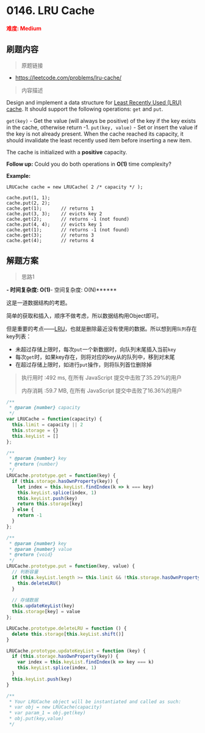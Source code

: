 # 0146. LRU Cache

**<font color=red>难度: Medium</font>**

## 刷题内容

> 原题链接

* https://leetcode.com/problems/lru-cache/

> 内容描述

Design and implement a data structure for [Least Recently Used (LRU) cache](https://en.wikipedia.org/wiki/Cache_replacement_policies#LRU). It should support the following operations: `get` and `put`.

`get(key)` - Get the value (will always be positive) of the key if the key exists in the cache, otherwise return -1.
`put(key, value)` - Set or insert the value if the key is not already present. When the cache reached its capacity, it should invalidate the least recently used item before inserting a new item.

The cache is initialized with a **positive** capacity.

**Follow up:**
Could you do both operations in **O(1)** time complexity?

**Example:**

```
LRUCache cache = new LRUCache( 2 /* capacity */ );

cache.put(1, 1);
cache.put(2, 2);
cache.get(1);       // returns 1
cache.put(3, 3);    // evicts key 2
cache.get(2);       // returns -1 (not found)
cache.put(4, 4);    // evicts key 1
cache.get(1);       // returns -1 (not found)
cache.get(3);       // returns 3
cache.get(4);       // returns 4
```

 

## 解题方案

> 思路1

******- 时间复杂度: O(1)******- 空间复杂度: O(N)******

这是一道数据结构的考题。

简单的获取和插入，顺序不做考虑，所以数据结构用Object即可。

但是重要的考点——[LRU](https://baike.baidu.com/item/LRU/1269842?fr=aladdin)，也就是删除最近没有使用的数据。所以想到用`队列`存在key列表：

* 未超过存储上限时，每次`put`一个新数据时，向队列末尾插入当前`key`
* 每次`get`时，如果key存在，则将对应的key从的队列中，移到对末尾
* 在超过存储上限时，如进行`put`操作，则将队列首位删除掉

> 执行用时 :492 ms, 在所有 JavaScript 提交中击败了35.29%的用户
>
> 内存消耗 :59.7 MB, 在所有 JavaScript 提交中击败了16.36%的用户

```javascript
/**
 * @param {number} capacity
 */
var LRUCache = function(capacity) {
  this.limit = capacity || 2
  this.storage = {}
  this.keyList = []
};

/**
 * @param {number} key
 * @return {number}
 */
LRUCache.prototype.get = function(key) {
  if (this.storage.hasOwnProperty(key)) {
    let index = this.keyList.findIndex(k => k === key)
    this.keyList.splice(index, 1)
    this.keyList.push(key)
    return this.storage[key]
  } else {
    return -1
  }
};

/**
 * @param {number} key
 * @param {number} value
 * @return {void}
 */
LRUCache.prototype.put = function(key, value) {
  // 判断容量
  if (this.keyList.length >= this.limit && !this.storage.hasOwnProperty(key)) {
    this.deleteLRU()
  }
  
  // 存储数据
  this.updateKeyList(key)
  this.storage[key] = value
};

LRUCache.prototype.deleteLRU = function () {
  delete this.storage[this.keyList.shift()]
}

LRUCache.prototype.updateKeyList = function (key) {
  if (this.storage.hasOwnProperty(key)) {
    var index = this.keyList.findIndex(k => key === k)
    this.keyList.splice(index, 1)
  }
  this.keyList.push(key)
}

/**
 * Your LRUCache object will be instantiated and called as such:
 * var obj = new LRUCache(capacity)
 * var param_1 = obj.get(key)
 * obj.put(key,value)
 */


```
